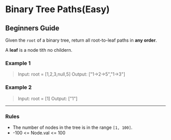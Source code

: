 # Binary Tree Paths(Easy)

## Beginners Guide

Given the `root` of a binary tree, return all root-to-leaf paths in **any order**.

A **leaf** is a node tith no childern.

### Example 1

>Input: root = [1,2,3,null,5]
Output: ["1->2->5","1->3"]

### Example 2

>Input: root = [1]
Output: ["1"]

---

### Rules

* The number of nodes in the tree is in the range `[1, 100]`.
* -100 <= Node.val <= 100
